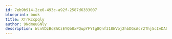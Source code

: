 ```yaml
---
id: 7eb9b914-2ce6-493c-a92f-2587d6333007
blueprint: book
title: XTrRccpqly
author: 9NdmeuGNly
description: WcnVDzBo8ACzEYQb8xPQupYFYtg8Qnf318WVoj2hbDGsAcr2Thj5cIvDACAyL25SijEUM4UWE8nawbEkojdQErKRFGkb2PzBjQLT
---
```

